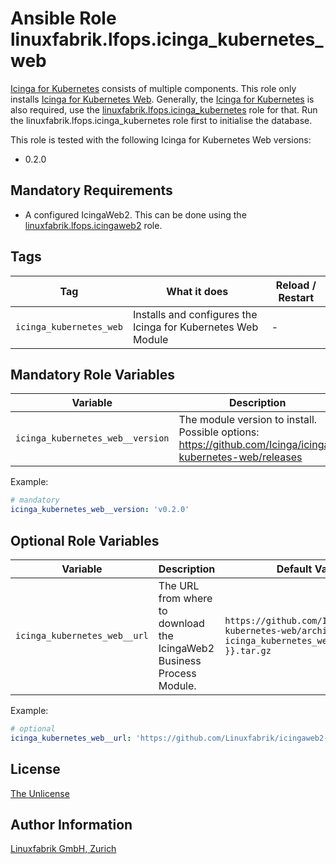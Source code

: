 # Ansible Role linuxfabrik.lfops.icinga_kubernetes_web

[Icinga for Kubernetes](https://icinga.com/docs/icinga-for-kubernetes/latest/) consists of multiple components. This role only installs [Icinga for Kubernetes Web](https://icinga.com/docs/icinga-for-kubernetes-web/latest/). Generally, the [Icinga for Kubernetes](https://icinga.com/docs/icinga-for-kubernetes/latest/) is also required, use the [linuxfabrik.lfops.icinga_kubernetes](https://github.com/Linuxfabrik/lfops/tree/main/roles/icinga_kubernetes) role for that. Run the linuxfabrik.lfops.icinga_kubernetes role first to initialise the database.

This role is tested with the following Icinga for Kubernetes Web versions:

* 0.2.0


## Mandatory Requirements

* A configured IcingaWeb2. This can be done using the [linuxfabrik.lfops.icingaweb2](https://github.com/linuxfabrik/lfops/tree/main/roles/icingaweb2) role.


## Tags

| Tag                     | What it does                                                 | Reload / Restart |
| ---                     | ------------                                                 | ---------------- |
| `icinga_kubernetes_web` | Installs and configures the Icinga for Kubernetes Web Module | - |


## Mandatory Role Variables

| Variable                         | Description                                                                                               |
| --------                         | -----------                                                                                               |
| `icinga_kubernetes_web__version` | The module version to install. Possible options: https://github.com/Icinga/icinga-kubernetes-web/releases |

Example:
```yaml
# mandatory
icinga_kubernetes_web__version: 'v0.2.0'
```


## Optional Role Variables

| Variable | Description | Default Value |
| -------- | ----------- | ------------- |
| `icinga_kubernetes_web__url` | The URL from where to download the IcingaWeb2 Business Process Module. | `https://github.com/Icinga/icinga-kubernetes-web/archive/{{ icinga_kubernetes_web__version }}.tar.gz` |

Example:
```yaml
# optional
icinga_kubernetes_web__url: 'https://github.com/Linuxfabrik/icingaweb2-module-kubernetes-web/archive/{{ icinga_kubernetes_web__version }}.tar.gz'
```


## License

[The Unlicense](https://unlicense.org/)


## Author Information

[Linuxfabrik GmbH, Zurich](https://www.linuxfabrik.ch)
